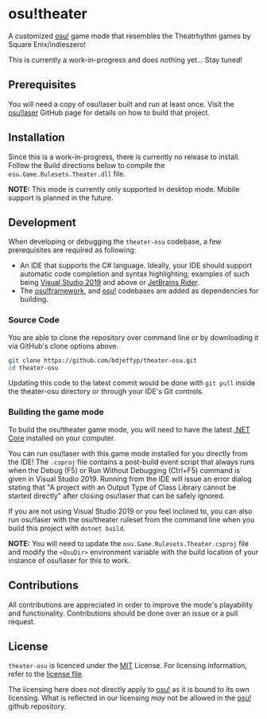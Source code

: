 # osu!theater

A customized [osu!](https://github.com/ppy/osu) game mode that resembles the Theatrhythm games by Square Enix/indieszero!

This is currently a work-in-progress and does nothing yet... Stay tuned!

## Prerequisites
You will need a copy of osu!laser built and run at least once. Visit the [osu!laser](https://github.com/ppy/osu) GitHub page for details on how to build that project.

## Installation
Since this is a work-in-progress, there is currently no release to install. Follow the Build directions below to compile the `osu.Game.Rulesets.Theater.dll` file.

**NOTE:** This mode is currently only supported in desktop mode. Mobile support is planned in the future.

## Development
When developing or debugging the `theater-osu` codebase, a few prerequisites are required as following:
* An IDE that supports the C# language. Ideally, your IDE should support automatic code completion and syntax highlighting; examples of such being [Visual Studio 2019](https://visualstudio.microsoft.com/vs/) and above or [JetBrains Rider](https://www.jetbrains.com/rider/).
* The [osu!framework](https://github.com/ppy/osu-framework/tree/master/osu.Framework), and [osu!](https://github.com/ppy/osu) codebases are added as dependencies for building.

### Source Code 
You are able to clone the repository over command line or by downloading it via GitHub's clone options above.

```sh
git clone https://github.com/bdjeffyp/theater-osu.git
cd theater-osu
```

Updating this code to the latest commit would be done with `git pull` inside the theater-osu directory or through your IDE's Git controls.

### Building the game mode
To build the osu!theater game mode, you will need to have the latest [.NET Core](https://dotnet.microsoft.com/download) installed on your computer.

You can run osu!laser with this game mode installed for you directly from the IDE! The `.csproj` file contains a post-build event script that always runs when the Debug (F5) or Run Without Debugging (Ctrl+F5) command is given in Visual Studio 2019. Running from the IDE will issue an error dialog stating that "A project with an Output Type of Class Library cannot be started directly" after closing osu!laser that can be safely ignored.

If you are not using Visual Studio 2019 or you feel inclined to, you can also run osu!laser with the osu!theater ruleset from the command line when you build this project with `dotnet build`.

**NOTE:** You will need to update the `osu.Game.Rulesets.Theater.csproj` file and modify the `<OsuDir>` environment variable with the build location of your instance of osu!laser for this to work.

## Contributions
All contributions are appreciated in order to improve the mode's playability and functionality. Contributions should be done over an issue or a pull request.

## License
`theater-osu` is licenced under the [MIT](https://opensource.org/licenses/MIT) License. For licensing information, refer to the [license file](https://github.com/bdjeffyp/theater-osu/blob/master/LICENSE).

The licensing here does not directly apply to [osu!](https://github.com/ppy/osu) as it is bound to its own licensing. What is reflected in our licensing *may* not be allowed in the [osu!](https://github.com/ppy/osu) github repository.